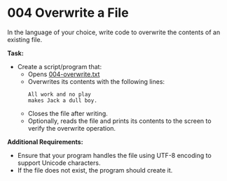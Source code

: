 # 004 Overwrite a File

In the language of your choice, write code to overwrite the contents of an existing file.

**Task:**

- Create a script/program that:
  - Opens [004-overwrite.txt](/assets/004-overwrite.txt)
  - Overwrites its contents with the following lines:
    ```
    All work and no play
    makes Jack a dull boy.
    ```
  - Closes the file after writing.
  - Optionally, reads the file and prints its contents to the screen to verify the overwrite operation.

**Additional Requirements:**

- Ensure that your program handles the file using UTF-8 encoding to support Unicode characters.
- If the file does not exist, the program should create it.
